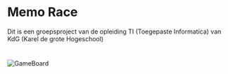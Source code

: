 # Memo Race
Dit is een groepsproject van de opleiding TI (Toegepaste Informatica) van KdG (Karel de grote Hogeschool)
#

![GameBoard](https://user-images.githubusercontent.com/25233962/218327924-0aa3ad7c-f361-4c6d-90e1-f92bdd096b46.png)
